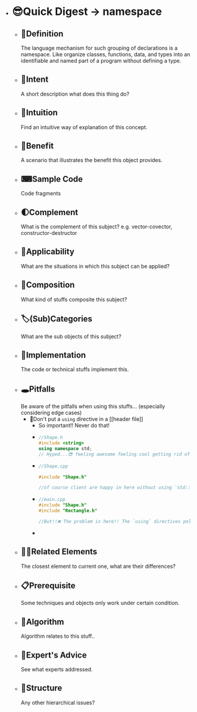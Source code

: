 - # 😎Quick Digest -> namespace
	- ## 📝Definition
	  The language mechanism for such grouping of declarations is a namespace. Like organize classes, functions, data, and types into an identifiable and named part of a program without defining a type.
	- ## 🎯Intent
	   A short description what does this thing do?
	- ## 🧠Intuition
	  Find an intuitive way of explanation of this concept.
	- ## 🚀Benefit
	   A scenario that illustrates the benefit this object provides.
	- ## ⌨Sample Code
	   Code fragments
	- ## 🌓Complement
	  What is the complement of this subject? e.g. vector-covector, constructor-destructor
	- ## 🤳Applicability
	   What are the situations in which this subject can be applied?
	- ## 🧪Composition
	  What kind of stuffs composite this subject?
	- ## 🏷(Sub)Categories
	  What are the sub objects of this subject?
	- ## 🔎Implementation
	   The code or technical stuffs implement this.
	- ## 🕳Pitfalls
	  Be aware of the pitfalls when using this stuffs... (especially considering edge cases)
		- 📌Don't put a `using` directive in a [[header file]]
			- So important!! Never do that!
			- ``` c++
			  //Shape.h
			  #include <string>
			  using namespace std;
			  // Hyped...😎 feeling awesome feeling cool getting rid of `std::` prefix
			  ```
			- ``` c++
			  //Shape.cpp
			  
			  #include "Shape.h"
			  
			  //of course client are happy in here without using `std::string`🙄
			  ```
			- ``` c++
			  //main.cpp
			  #include "Shape.h"
			  #include "Rectangle.h"
			  
			  //But!!❌ The problem is here!! The `using` directives pollutes others!! High possibility to have naming clash!!😡
			  ```
			-
	- ## 🙋‍♂️Related Elements
	   The closest element to current one, what are their differences?
	- ## 📋Prerequisite
	  Some techniques and objects only work under certain condition.
	- ## 🐍Algorithm
	  Algorithm relates to this stuff..
	- ## 🥼Expert's Advice
	  See what experts addressed.
	- ## 🧱Structure
	  Any other hierarchical issues?